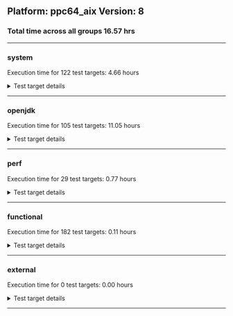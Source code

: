## Platform: ppc64_aix Version: 8 
### Total time across all groups 16.57 hrs 
---

###  system
 Execution time for  122  test targets:  4.66  hours
<details><summary>Test target details</summary>

| Test Target Name | Time |
| --- | --- |
| MiniMix_aot_5m_0 | 697732.00  ms|
| TestJlmRemoteThreadAuth_0 | 692409.00  ms|
| TestJlmRemoteThreadNoAuth_0 | 674044.00  ms|
| TestJlmRemoteClassAuth_0 | 656661.00  ms|
| TestJlmRemoteClassNoAuth_0 | 645927.00  ms|
| TestJlmRemoteThreadAuth_1 | 642990.00  ms|
| TestJlmRemoteThreadNoAuth_1 | 625998.00  ms|
| TestJlmRemoteClassAuth_1 | 609583.00  ms|
| TestJlmRemoteClassNoAuth_1 | 599818.00  ms|
| MiniMix_5m_0 | 380546.00  ms|
| MiniMix_5min_jdk8_0 | 353485.00  ms|
| ConcurrentLoadTest_5m_0 | 352247.00  ms|
| MiniMix_5m_1 | 346584.00  ms|
| ConcurrentLoadTest_5m_1 | 345429.00  ms|
| MauveMultiThrdLoad_5m_0 | 323229.00  ms|
| MauveMultiThrdLoad_5m_1 | 322679.00  ms|
| MauveSingleInvocLoad_HS_5m_0 | 316318.00  ms|
| MauveSingleThrdLoad_HS_5m_1 | 314070.00  ms|
| MauveSingleInvocLoad_HS_5m_1 | 313883.00  ms|
| NioLoadTest_5m_0 | 313810.00  ms|
| DBBLoadTest_5m_1 | 313551.00  ms|
| MauveSingleThrdLoad_HS_5m_0 | 313519.00  ms|
| NioLoadTest_5m_1 | 313342.00  ms|
| DBBLoadTest_5m_0 | 312861.00  ms|
| LambdaLoadTest_HS_5m_0 | 307155.00  ms|
| LambdaLoadTest_HS_5m_1 | 305762.00  ms|
| MathLoadTest_all_5m_0 | 304343.00  ms|
| MathLoadTest_bigdecimal_5m_0 | 304311.00  ms|
| MathLoadTest_all_5m_1 | 304297.00  ms|
| MathLoadTest_bigdecimal_5m_1 | 304246.00  ms|
| LangLoadTest_5m_0 | 303987.00  ms|
| ClassLoadingTest_5m_1 | 303937.00  ms|
| LangLoadTest_5m_1 | 303934.00  ms|
| MathLoadTest_autosimd_5m_0 | 303887.00  ms|
| MathLoadTest_autosimd_5m_1 | 303796.00  ms|
| ClassLoadingTest_5m_0 | 303700.00  ms|
| UtilLoadTest_5m_1 | 303687.00  ms|
| UtilLoadTest_5m_0 | 303667.00  ms|
| ConcurrentLoadTest_0 | 154810.00  ms|
| HCRLateAttachWorkload_0 | 148363.00  ms|
| TestJlmRemoteNotifierProxyAuth_0 | 144377.00  ms|
| TestJlmRemoteNotifierProxyAuth_1 | 134222.00  ms|
| MauveMultiThrdLoad_0 | 124482.00  ms|
| HCRLateAttachWorkload_1 | 123078.00  ms|
| MauveSingleThrdLoad_HS_0 | 119759.00  ms|
| TestJlmRemoteMemoryAuth_0 | 95033.00  ms|
| TestJlmRemoteMemoryNoAuth_0 | 93266.00  ms|
| MathLoadTest_all_0 | 79869.00  ms|
| MathLoadTest_bigdecimal_0 | 71186.00  ms|
| TestJlmRemoteMemoryAuth_1 | 47609.00  ms|
| TestJlmRemoteMemoryNoAuth_1 | 46580.00  ms|
| ClassLoadingTest_0 | 44401.00  ms|
| LockingLoadTest_0 | 34090.00  ms|
| LockingLoadTest_1 | 31095.00  ms|
| TestJlmLocal_0 | 28997.00  ms|
| OAuthTest_0 | 27299.00  ms|
| ParallelStreamsLoadTest_HS_1 | 27142.00  ms|
| NioLoadTest_0 | 26478.00  ms|
| TestJlmLocal_1 | 26398.00  ms|
| ParallelStreamsLoadTest_HS_0 | 26317.00  ms|
| DirectByteBufferLoadTest_0 | 16032.00  ms|
| LangLoadTest_0 | 10693.00  ms|
| UtilLoadTest_0 | 9327.00  ms|
| MauveSingleInvocLoad_HS_0 | 9077.00  ms|
| MathLoadTest_autosimd_0 | 8626.00  ms|
| jcstress_SampleTestBench_0 | 6624.00  ms|
| LambdaLoadTest_Hotspot_0 | 5837.00  ms|
| MachineInfo_0 | 666.00  ms|
| JdiTest_2 | 40.00  ms|
| JdiTest_1 | 39.00  ms|
| JdiTest_0 | 39.00  ms|
| TestJlmRemoteMemoryNoAuth_2 | 38.00  ms|
| TestJlmRemoteMemoryAuth_2 | 38.00  ms|
| DirectByteBufferLoadTest_1 | 33.00  ms|
| DirectByteBufferLoadTest_2 | 32.00  ms|
| LangLoadTest_2 | 32.00  ms|
| UtilLoadTest_2 | 32.00  ms|
| MathLoadTest_all_1 | 32.00  ms|
| MathLoadTest_all_2 | 32.00  ms|
| MauveMultiThrdLoad_1 | 31.00  ms|
| NioLoadTest_2 | 31.00  ms|
| ConcurrentLoadTest_1 | 31.00  ms|
| ClassLoadingTest_2 | 31.00  ms|
| NioLoadTest_1 | 30.00  ms|
| MauveSingleThrdLoad_HS_2 | 30.00  ms|
| ConcurrentLoadTest_2 | 30.00  ms|
| UtilLoadTest_1 | 30.00  ms|
| MauveMultiThrdLoad_2 | 30.00  ms|
| MauveSingleThrdLoad_HS_1 | 30.00  ms|
| ClassLoadingTest_1 | 30.00  ms|
| MauveSingleInvocLoad_HS_5m_2 | 29.00  ms|
| NioLoadTest_5m_2 | 29.00  ms|
| ConcurrentLoadTest_5m_2 | 29.00  ms|
| DBBLoadTest_5m_2 | 29.00  ms|
| MauveSingleThrdLoad_HS_5m_2 | 29.00  ms|
| MauveMultiThrdLoad_5m_2 | 29.00  ms|
| LangLoadTest_1 | 29.00  ms|
| TestJlmRemoteClassAuth_2 | 29.00  ms|
| MiniMix_5m_2 | 29.00  ms|
| TestJlmLocal_2 | 28.00  ms|
| TestJlmRemoteNotifierProxyAuth_2 | 28.00  ms|
| HCRLateAttachWorkload_2 | 28.00  ms|
| TestJlmRemoteClassNoAuth_2 | 28.00  ms|
| TestJlmRemoteThreadAuth_2 | 28.00  ms|
| LambdaLoadTest_HS_5m_2 | 28.00  ms|
| TestJlmRemoteThreadNoAuth_2 | 28.00  ms|
| LockingLoadTest_2 | 28.00  ms|
| LambdaLoadTest_Hotspot_2 | 28.00  ms|
| UtilLoadTest_5m_2 | 28.00  ms|
| MathLoadTest_all_5m_2 | 27.00  ms|
| LangLoadTest_5m_2 | 27.00  ms|
| MathLoadTest_bigdecimal_5m_2 | 27.00  ms|
| ParallelStreamsLoadTest_HS_2 | 27.00  ms|
| MathLoadTest_autosimd_5m_2 | 27.00  ms|
| MathLoadTest_autosimd_1 | 27.00  ms|
| MauveSingleInvocLoad_HS_1 | 27.00  ms|
| MathLoadTest_bigdecimal_1 | 27.00  ms|
| LambdaLoadTest_Hotspot_1 | 27.00  ms|
| ClassLoadingTest_5m_2 | 27.00  ms|
| MauveSingleInvocLoad_HS_2 | 27.00  ms|
| MathLoadTest_bigdecimal_2 | 26.00  ms|
| MathLoadTest_autosimd_2 | 26.00  ms|
</details>

---

###  openjdk
 Execution time for  105  test targets:  11.05  hours
<details><summary>Test target details</summary>

| Test Target Name | Time |
| --- | --- |
| jdk_security3_0 | 3180911.00  ms|
| jdk_security3_1 | 2828862.00  ms|
| hotspot_jre_1 | 2236639.00  ms|
| hotspot_jre_0 | 2235461.00  ms|
| jdk_nio_0 | 1804766.00  ms|
| jdk_nio_1 | 1804115.00  ms|
| jdk_other_1 | 1697846.00  ms|
| jdk_util_0 | 1639312.00  ms|
| jdk_other_0 | 1528009.00  ms|
| jdk_util_1 | 1484428.00  ms|
| jdk_net_1 | 1368134.00  ms|
| jdk_net_0 | 1362215.00  ms|
| jdk_rmi_1 | 1033525.00  ms|
| jdk_rmi_0 | 1026716.00  ms|
| jdk_jdi_0 | 866113.00  ms|
| jdk_jdi_jdk8_1 | 838051.00  ms|
| jdk_jdi_jdk8_0 | 837236.00  ms|
| jdk_jmx_1 | 798132.00  ms|
| jdk_jmx_0 | 794293.00  ms|
| jdk_lang_0 | 689187.00  ms|
| jdk_lang_1 | 683378.00  ms|
| jdk_security4_0 | 608181.00  ms|
| jdk_beans_1 | 604876.00  ms|
| jdk_security4_1 | 602388.00  ms|
| jdk_beans_0 | 598235.00  ms|
| jdk_tools_1 | 590079.00  ms|
| jdk_tools_0 | 586516.00  ms|
| jdk_instrument_0 | 463053.00  ms|
| jdk_instrument_1 | 439519.00  ms|
| jdk_io_0 | 320188.00  ms|
| jdk_io_1 | 315773.00  ms|
| hotspot_custom_1 | 306649.00  ms|
| hotspot_custom_0 | 306309.00  ms|
| jdk_imageio_0 | 300397.00  ms|
| jdk_security1_0 | 298435.00  ms|
| jdk_security1_1 | 298120.00  ms|
| jdk_imageio_1 | 285865.00  ms|
| jdk_time_0 | 279744.00  ms|
| jdk_time_1 | 279372.00  ms|
| jdk_security2_0 | 237406.00  ms|
| jdk_security2_1 | 214787.00  ms|
| jdk_management_0 | 184048.00  ms|
| jdk_management_1 | 179586.00  ms|
| jdk_math_0 | 168991.00  ms|
| jdk_math_1 | 154680.00  ms|
| jdk_text_1 | 145065.00  ms|
| jdk_text_0 | 144601.00  ms|
| jdk_custom_1 | 29233.00  ms|
| jdk_custom_0 | 29071.00  ms|
| langtools_custom_1 | 9349.00  ms|
| langtools_custom_0 | 8210.00  ms|
| hotspot_runtime_0 | 4678.00  ms|
| hotspot_runtime_1 | 4667.00  ms|
| hotspot_serviceability_0 | 4666.00  ms|
| hotspot_gc_1 | 4666.00  ms|
| hotspot_compiler_0 | 4653.00  ms|
| hotspot_gc_0 | 4652.00  ms|
| hotspot_compiler_1 | 4612.00  ms|
| hotspot_serviceability_1 | 4608.00  ms|
| jdk_awt_2 | 38.00  ms|
| jdk_awt_1 | 38.00  ms|
| jdk_awt_0 | 38.00  ms|
| jdk_2d_1 | 37.00  ms|
| jdk_jfr_1 | 37.00  ms|
| jdk_2d_2 | 37.00  ms|
| jdk_sound_0 | 37.00  ms|
| jdk_swing_0 | 37.00  ms|
| jdk_swing_2 | 37.00  ms|
| jdk_sound_1 | 37.00  ms|
| jdk_2d_0 | 37.00  ms|
| jdk_jfr_2 | 37.00  ms|
| jdk_sound_2 | 37.00  ms|
| jdk_swing_1 | 36.00  ms|
| jdk_jfr_0 | 36.00  ms|
| jdk_jdi_1 | 30.00  ms|
| jdk_security3_2 | 29.00  ms|
| jdk_jdi_2 | 29.00  ms|
| jdk_lang_2 | 28.00  ms|
| jdk_jdi_jdk8_2 | 27.00  ms|
| hotspot_compiler_2 | 27.00  ms|
| hotspot_serviceability_2 | 27.00  ms|
| hotspot_gc_2 | 27.00  ms|
| jdk_util_2 | 27.00  ms|
| hotspot_jre_2 | 27.00  ms|
| jdk_io_2 | 26.00  ms|
| jdk_custom_2 | 26.00  ms|
| jdk_rmi_2 | 26.00  ms|
| jdk_beans_2 | 26.00  ms|
| jdk_math_2 | 26.00  ms|
| jdk_other_2 | 26.00  ms|
| jdk_management_2 | 26.00  ms|
| jdk_tools_2 | 26.00  ms|
| jdk_instrument_2 | 26.00  ms|
| hotspot_runtime_2 | 26.00  ms|
| jdk_security2_2 | 26.00  ms|
| jdk_text_2 | 26.00  ms|
| jdk_jmx_2 | 26.00  ms|
| jdk_imageio_2 | 26.00  ms|
| hotspot_custom_2 | 26.00  ms|
| langtools_custom_2 | 26.00  ms|
| jdk_time_2 | 26.00  ms|
| jdk_security4_2 | 26.00  ms|
| jdk_nio_2 | 26.00  ms|
| jdk_net_2 | 26.00  ms|
| jdk_security1_2 | 26.00  ms|
</details>

---

###  perf
 Execution time for  29  test targets:  0.77  hours
<details><summary>Test target details</summary>

| Test Target Name | Time |
| --- | --- |
| renaissance-movie-lens_0 | 643056.00  ms|
| renaissance-philosophers_0 | 301260.00  ms|
| renaissance-als_0 | 257220.00  ms|
| renaissance-future-genetic_0 | 235492.00  ms|
| renaissance-chi-square_0 | 206353.00  ms|
| renaissance-mnemonics_0 | 166373.00  ms|
| renaissance-par-mnemonics_0 | 140324.00  ms|
| renaissance-finagle-http_0 | 138157.00  ms|
| renaissance-gauss-mix_0 | 137895.00  ms|
| renaissance-dec-tree_0 | 136170.00  ms|
| renaissance-fj-kmeans_0 | 133113.00  ms|
| renaissance-log-regression_0 | 79847.00  ms|
| dacapo-eclipse_0 | 65529.00  ms|
| renaissance-scala-kmeans_0 | 38141.00  ms|
| dacapo-jython_0 | 27562.00  ms|
| dacapo-h2_0 | 25739.00  ms|
| dacapo-avrora_0 | 9700.00  ms|
| dacapo-pmd_0 | 8548.00  ms|
| dacapo-fop_0 | 4373.00  ms|
| dacapo-sunflow_0 | 4323.00  ms|
| dacapo-xalan_0 | 4021.00  ms|
| dacapo-luindex_0 | 3641.00  ms|
| renaissance-db-shootout_0 | 40.00  ms|
| renaissance-akka-uct_0 | 40.00  ms|
| renaissance-finagle-chirper_0 | 40.00  ms|
| renaissance-naive-bayes_0 | 40.00  ms|
| dacapo-lusearch-fix_0 | 40.00  ms|
| dacapo-tomcat_0 | 40.00  ms|
| IdleMicrobenchmark_HS_0 | 28.00  ms|
</details>

---

###  functional
 Execution time for  182  test targets:  0.11  hours
<details><summary>Test target details</summary>

| Test Target Name | Time |
| --- | --- |
| MBCS_Tests_charsets_0 | 157225.00  ms|
| MBCS_Tests_charsets8_0 | 137924.00  ms|
| MBCS_Tests_annotation_Zh_TW_aix_0 | 4867.00  ms|
| MBCS_Tests_annotation_Ja_JP_aix_0 | 4814.00  ms|
| SecurityTests_0 | 4715.00  ms|
| MBCS_Tests_urlclassloader_JA_JP_aix_0 | 3419.00  ms|
| MBCS_Tests_annotation_ko_KR_aix_0 | 3338.00  ms|
| MBCS_Tests_annotation_Zh_CN_aix_0 | 3161.00  ms|
| MBCS_Tests_annotation_ZH_TW_aix_0 | 3021.00  ms|
| MBCS_Tests_annotation_JA_JP_aix_0 | 2939.00  ms|
| MBCS_Tests_annotation_KO_KR_aix_0 | 2928.00  ms|
| MBCS_Tests_annotation_ZH_CN_aix_0 | 2831.00  ms|
| MBCS_Tests_urlclassloader_ZH_TW_aix_0 | 2401.00  ms|
| MBCS_Tests_urlclassloader_ZH_CN_aix_0 | 2364.00  ms|
| MBCS_Tests_coin_ko_KR_aix_0 | 2134.00  ms|
| MBCS_Tests_jdbc41_Ja_JP_aix_0 | 2126.00  ms|
| MBCS_Tests_coin_JA_JP_aix_0 | 2008.00  ms|
| MBCS_Tests_coin_ZH_CN_aix_0 | 2000.00  ms|
| MBCS_Tests_coin_ZH_TW_aix_0 | 1998.00  ms|
| MBCS_Tests_coin_KO_KR_aix_0 | 1994.00  ms|
| MBCS_Tests_urlclassloader_KO_KR_aix_0 | 1953.00  ms|
| MBCS_Tests_jdbc41_Zh_TW_aix_0 | 1929.00  ms|
| MBCS_Tests_urlclassloader_ko_KR_aix_0 | 1920.00  ms|
| cmdLineTester_libpathTestRtfChild_0 | 1488.00  ms|
| MBCS_Tests_jdbc41_ko_KR_aix_0 | 1382.00  ms|
| MBCS_Tests_jdbc41_Zh_CN_aix_0 | 1380.00  ms|
| MBCS_Tests_jdbc41_JA_JP_aix_0 | 1342.00  ms|
| MBCS_Tests_jdbc41_KO_KR_aix_0 | 1319.00  ms|
| MBCS_Tests_jdbc41_ZH_CN_aix_0 | 1317.00  ms|
| MBCS_Tests_jdbc41_ZH_TW_aix_0 | 1314.00  ms|
| MBCS_Tests_IDN_JA_JP_aix_0 | 1209.00  ms|
| testXXArgumentTesting_0 | 1082.00  ms|
| MBCS_Tests_regex_ko_KR_aix_0 | 949.00  ms|
| IllegalAccessProtectedMethodTest_0 | 852.00  ms|
| MBCS_Tests_regex_ZH_TW_aix_0 | 698.00  ms|
| MBCS_Tests_regex_ZH_CN_aix_0 | 696.00  ms|
| MBCS_Tests_regex_KO_KR_aix_0 | 695.00  ms|
| MBCS_Tests_regex_JA_JP_aix_0 | 690.00  ms|
| MBCS_Tests_IDN_KO_KR_aix_0 | 637.00  ms|
| MBCS_Tests_IDN_ZH_TW_aix_0 | 591.00  ms|
| MBCS_Tests_IDN_ZH_CN_aix_0 | 541.00  ms|
| MBCS_Tests_Compiler_ko_KR_aix_0 | 499.00  ms|
| MBCS_Tests_Compiler_ZH_TW_aix_0 | 475.00  ms|
| MBCS_Tests_Compiler_ZH_CN_aix_0 | 465.00  ms|
| MBCS_Tests_Compiler_JA_JP_aix_0 | 460.00  ms|
| MBCS_Tests_pref_ko_KR_aix_0 | 459.00  ms|
| MBCS_Tests_Compiler_KO_KR_aix_0 | 431.00  ms|
| MBCS_Tests_pref_JA_JP_aix_0 | 408.00  ms|
| MBCS_Tests_pref_ZH_TW_aix_0 | 396.00  ms|
| MBCS_Tests_pref_KO_KR_aix_0 | 394.00  ms|
| MBCS_Tests_pref_ZH_CN_aix_0 | 392.00  ms|
| MBCS_Tests_file_ko_KR.aix_0 | 333.00  ms|
| MBCS_Tests_codepage_JA_JP_aix_0 | 270.00  ms|
| MBCS_Tests_file_ZH_CN.aix_0 | 264.00  ms|
| MBCS_Tests_file_JA_JP.aix_0 | 261.00  ms|
| MBCS_Tests_file_ZH_TW.aix_0 | 261.00  ms|
| MBCS_Tests_file_KO_KR.aix_0 | 257.00  ms|
| MBCS_Tests_codepage_KO_KR_aix_0 | 207.00  ms|
| MBCS_Tests_codepage_ZH_CN_aix_0 | 202.00  ms|
| MBCS_Tests_codepage_ZH_TW_aix_0 | 172.00  ms|
| MBCS_Tests_scanner_ko_KR_aix_0 | 168.00  ms|
| MBCS_Tests_env_ko_KR_aix_0 | 167.00  ms|
| MBCS_Tests_scanner_JA_JP_aix_0 | 148.00  ms|
| MBCS_Tests_nio_JA_JP_aix_0 | 146.00  ms|
| MBCS_Tests_nio_KO_KR_aix_0 | 145.00  ms|
| MBCS_Tests_env_ZH_TW_aix_0 | 144.00  ms|
| MBCS_Tests_scanner_ZH_TW_aix_0 | 143.00  ms|
| MBCS_Tests_scanner_ZH_CN_aix_0 | 143.00  ms|
| MBCS_Tests_scanner_KO_KR_aix_0 | 142.00  ms|
| MBCS_Tests_env_KO_KR_aix_0 | 141.00  ms|
| MBCS_Tests_env_JA_JP_aix_0 | 140.00  ms|
| MBCS_Tests_env_ZH_CN_aix_0 | 139.00  ms|
| MBCS_Tests_nio_ZH_TW_aix_0 | 133.00  ms|
| MBCS_Tests_nio_ZH_CN_aix_0 | 133.00  ms|
| SyntheticGCWorkload_TestCase_0 | 37.00  ms|
| MBCS_Tests_file_windows_0 | 29.00  ms|
| MBCS_Tests_urlclassloader_cn_windows_0 | 29.00  ms|
| MBCS_Tests_urlclassloader_tw_windows_0 | 28.00  ms|
| MBCS_Tests_urlclassloader_ko_KR_linux_0 | 28.00  ms|
| MBCS_Tests_urlclassloader_windows_0 | 28.00  ms|
| MBCS_Tests_regex_cn_windows_0 | 28.00  ms|
| MBCS_Tests_urlclassloader_ja_windows_0 | 28.00  ms|
| MBCS_Tests_urlclassloader_ko_windows_0 | 28.00  ms|
| MBCS_Tests_IDN_zh_TW_linux_0 | 28.00  ms|
| MBCS_Tests_annotation_ko_KR_linux_0 | 28.00  ms|
| MBCS_Tests_Compiler_ja_JP_linux_0 | 28.00  ms|
| MBCS_Tests_Compiler_zh_CN_linux_0 | 28.00  ms|
| MBCS_Tests_annotation_ja_JP_linux_0 | 28.00  ms|
| MBCS_Tests_coin_cn_windows_0 | 28.00  ms|
| MBCS_Tests_jdbc41_tw_windows_0 | 28.00  ms|
| MBCS_Tests_regex_zh_CN_linux_0 | 28.00  ms|
| MBCS_Tests_scanner_ja_JP_linux_0 | 28.00  ms|
| MBCS_Tests_jdbc41_ja_JP_linux_0 | 28.00  ms|
| MBCS_Tests_Compiler_ko_KR_linux_0 | 28.00  ms|
| MBCS_Tests_file_ko_KR_linux_0 | 28.00  ms|
| MBCS_Tests_urlclassloader_zh_TW_linux_0 | 28.00  ms|
| MBCS_Tests_file_cn_windows_0 | 28.00  ms|
| MBCS_Tests_codepage_ko_windows_0 | 28.00  ms|
| MBCS_Tests_nio_windows_0 | 28.00  ms|
| MBCS_Tests_IDN_ja_windows_0 | 28.00  ms|
| MBCS_Tests_IDN_cn_windows_0 | 28.00  ms|
| MBCS_Tests_IDN_windows_0 | 27.00  ms|
| MBCS_Tests_IDN_tw_windows_0 | 27.00  ms|
| MBCS_Tests_annotation_windows_0 | 27.00  ms|
| MBCS_Tests_file_tw_windows_0 | 27.00  ms|
| MBCS_Tests_jdbc41_ko_KR_linux_0 | 27.00  ms|
| MBCS_Tests_codepage_ko_KR_linux_0 | 27.00  ms|
| MBCS_Tests_urlclassloader_ja_JP_linux_0 | 27.00  ms|
| MBCS_Tests_jdbc41_ko_windows_0 | 27.00  ms|
| MBCS_Tests_IDN_zh_CN_linux_0 | 27.00  ms|
| MBCS_Tests_IDN_ko_windows_0 | 27.00  ms|
| MBCS_Tests_jdbc41_ja_windows_0 | 27.00  ms|
| MBCS_Tests_env_zh_CN_linux_0 | 27.00  ms|
| MBCS_Tests_scanner_tw_windows_0 | 27.00  ms|
| MBCS_Tests_scanner_ko_KR_linux_0 | 27.00  ms|
| MBCS_Tests_scanner_zh_CN_linux_0 | 27.00  ms|
| MBCS_Tests_nio_ja_windows_0 | 27.00  ms|
| MBCS_Tests_codepage_zh_CN_linux_0 | 27.00  ms|
| MBCS_Tests_scanner_ja_windows_0 | 27.00  ms|
| MBCS_Tests_scanner_windows_0 | 27.00  ms|
| MBCS_Tests_Compiler_zh_TW_linux_0 | 27.00  ms|
| MBCS_Tests_jdbc41_zh_CN_linux_0 | 27.00  ms|
| MBCS_Tests_jdbc41_zh_TW_linux_0 | 27.00  ms|
| MBCS_Tests_env_windows_0 | 27.00  ms|
| MBCS_Tests_regex_ko_KR_linux_0 | 27.00  ms|
| MBCS_Tests_coin_ja_windows_0 | 27.00  ms|
| MBCS_Tests_annotation_zh_TW_linux_0 | 27.00  ms|
| MBCS_Tests_scanner_zh_TW_linux_0 | 27.00  ms|
| MBCS_Tests_coin_ja_JP_linux_0 | 27.00  ms|
| MBCS_Tests_pref_ja_JP_linux_0 | 27.00  ms|
| MBCS_Tests_coin_zh_TW_linux_0 | 27.00  ms|
| MBCS_Tests_file_ja_windows_0 | 27.00  ms|
| MBCS_Tests_nio_ko_KR_linux_0 | 27.00  ms|
| MBCS_Tests_nio_zh_TW_linux_0 | 27.00  ms|
| MBCS_Tests_regex_ja_JP_linux_0 | 27.00  ms|
| MBCS_Tests_nio_tw_windows_0 | 27.00  ms|
| MBCS_Tests_IDN_ko_KR_linux_0 | 27.00  ms|
| MBCS_Tests_nio_cn_windows_0 | 27.00  ms|
| MBCS_Tests_coin_windows_0 | 27.00  ms|
| MBCS_Tests_nio_zh_CN_linux_0 | 27.00  ms|
| MBCS_Tests_nio_ko_windows_0 | 27.00  ms|
| MBCS_Tests_env_ja_JP_linux_0 | 27.00  ms|
| MBCS_Tests_file_zh_TW_linux_0 | 27.00  ms|
| MBCS_Tests_env_zh_TW_linux_0 | 27.00  ms|
| MBCS_Tests_regex_windows_0 | 27.00  ms|
| MBCS_Tests_scanner_ko_windows_0 | 27.00  ms|
| MBCS_Tests_env_ko_KR_linux_0 | 27.00  ms|
| MBCS_Tests_jdbc41_cn_windows_0 | 27.00  ms|
| MBCS_Tests_pref_zh_CN_linux_0 | 27.00  ms|
| MBCS_Tests_pref_windows_0 | 27.00  ms|
| MBCS_Tests_pref_ja_windows_0 | 27.00  ms|
| MBCS_Tests_codepage_ja_JP_linux_0 | 27.00  ms|
| MBCS_Tests_scanner_cn_windows_0 | 27.00  ms|
| MBCS_Tests_codepage_tw_windows_0 | 27.00  ms|
| MBCS_Tests_pref_ko_windows_0 | 27.00  ms|
| MBCS_Tests_coin_ko_KR_linux_0 | 27.00  ms|
| MBCS_Tests_Compiler_windows_0 | 27.00  ms|
| MBCS_Tests_coin_zh_CN_linux_0 | 27.00  ms|
| MBCS_Tests_jdbc41_windows_0 | 27.00  ms|
| MBCS_Tests_pref_cn_windows_0 | 27.00  ms|
| MBCS_Tests_file_ja_JP_linux_0 | 27.00  ms|
| MBCS_Tests_coin_ko_windows_0 | 27.00  ms|
| MBCS_Tests_pref_tw_windows_0 | 27.00  ms|
| MBCS_Tests_urlclassloader_zh_CN_linux_0 | 27.00  ms|
| MBCS_Tests_codepage_ja_windows_0 | 27.00  ms|
| MBCS_Tests_codepage_cn_windows_0 | 27.00  ms|
| MBCS_Tests_codepage_windows_0 | 27.00  ms|
| MBCS_Tests_regex_ja_windows_0 | 27.00  ms|
| MBCS_Tests_nio_ja_JP_linux_0 | 27.00  ms|
| MBCS_Tests_regex_tw_windows_0 | 27.00  ms|
| MBCS_Tests_pref_zh_TW_linux_0 | 27.00  ms|
| MBCS_Tests_annotation_zh_CN_linux_0 | 27.00  ms|
| MBCS_Tests_IDN_ja_JP_linux_0 | 27.00  ms|
| MBCS_Tests_coin_tw_windows_0 | 27.00  ms|
| MBCS_Tests_regex_zh_TW_linux_0 | 27.00  ms|
| MBCS_Tests_file_ko_windows_0 | 27.00  ms|
| MBCS_Tests_file_zh_CN_linux_0 | 27.00  ms|
| MBCS_Tests_pref_ko_KR_linux_0 | 27.00  ms|
| MBCS_Tests_regex_ko_windows_0 | 27.00  ms|
| MBCS_Tests_codepage_zh_TW_linux_0 | 27.00  ms|
| cmdLineTester_classesdbgddrext_zos_0 | 26.00  ms|
| testExample_0 | 26.00  ms|
</details>

---

###  external
 Execution time for  0  test targets:  0.00  hours
<details><summary>Test target details</summary>

| Test Target Name | Time |
| --- | --- |
</details>

---
